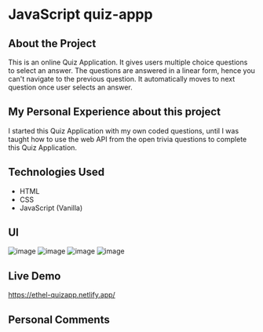 # JavaScript quiz-appp
## About the Project
This is an online Quiz Application. It gives users multiple choice questions to select an answer. 
The questions are answered in a linear form, hence you can't navigate to the previous question. It automatically moves to next question once user selects an answer.

## My Personal Experience about this project
I started this Quiz Application with my own coded questions, until I was taught how to use the web API from the open trivia questions to complete this Quiz Application.

## Technologies Used
- HTML
- CSS
- JavaScript (Vanilla)

## UI

![image](https://user-images.githubusercontent.com/88440439/167891176-1d61cf48-2f43-4028-964a-2b92f2438534.png)
![image](https://user-images.githubusercontent.com/88440439/167891210-36753b3a-e8e4-4e99-bde4-bd51692b2fcd.png)
![image](https://user-images.githubusercontent.com/88440439/167891238-066a0b05-f98c-4a9d-be28-96b8d5c99ad6.png)
![image](https://user-images.githubusercontent.com/88440439/167891254-c6262127-4a84-4836-b6b8-143efbc143d4.png)

## Live Demo
https://ethel-quizapp.netlify.app/

## Personal Comments

